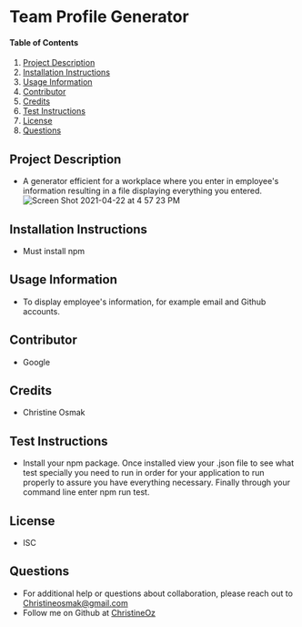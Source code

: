 # Team Profile Generator
    
#### Table of Contents
1. [Project Description](#project-description)
2. [Installation Instructions](#installation-instructions)
3. [Usage Information](#usage-information)
4. [Contributor](#contributor)
5. [Credits](#credits)
6. [Test Instructions](#test-instructions)
7. [License](#license)
8. [Questions](#questions)
## Project Description
* A generator efficient for a workplace where you enter in employee's information resulting in a file displaying everything you entered. 
![Screen Shot 2021-04-22 at 4 57 23 PM](https://user-images.githubusercontent.com/77952267/115784348-fcae6000-a38b-11eb-92ea-7fa29cd5520b.png)

## Installation Instructions
* Must install npm
## Usage Information
* To display employee's information, for example email and Github accounts.
## Contributor 
* Google
## Credits
* Christine Osmak
## Test Instructions
* Install your npm package. Once installed view your .json file to see what test specially you need to run in order for your application to run properly to assure you have everything necessary. Finally through your command line enter npm run test. 
## License
* ISC
## Questions
* For additional help or questions about collaboration, please reach out to Christineosmak@gmail.com
* Follow me on Github at [ChristineOz](http://github.com/ChristineOz)

